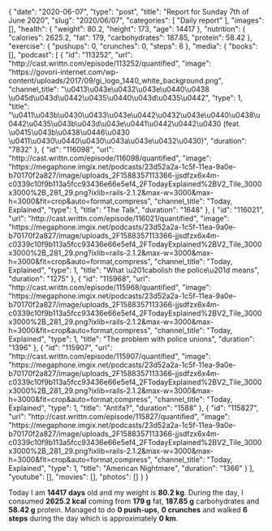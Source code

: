 {
    "date": "2020-06-07",
    "type": "post",
    "title": "Report for Sunday 7th of June 2020",
    "slug": "2020\/06\/07",
    "categories": [
        "Daily report"
    ],
    "images": [],
    "health": {
        "weight": 80.2,
        "height": 173,
        "age": 14417
    },
    "nutrition": {
        "calories": 2625.2,
        "fat": 179,
        "carbohydrates": 187.85,
        "protein": 58.42
    },
    "exercise": {
        "pushups": 0,
        "crunches": 0,
        "steps": 6
    },
    "media": {
        "books": [],
        "podcast": [
            {
                "id": "113252",
                "url": "http:\/\/cast.writtn.com\/episode\/113252\/quantified",
                "image": "https:\/\/govori-internet.com\/wp-content\/uploads\/2017\/09\/gi_logo_1440_white_background.png",
                "channel_title": "\u0413\u043e\u0432\u043e\u0440\u0438 \u045d\u043d\u0442\u0435\u0440\u043d\u0435\u0442",
                "type": 1,
                "title": "\u0411\u043b\u0430\u0433\u043e\u0442\u0432\u043e\u0440\u0438\u0442\u0435\u043b\u043d\u043e\u0441\u0442\u0442\u0430 (feat. \u0415\u043b\u0438\u0446\u0430 \u0411\u0430\u0440\u0430\u043a\u043e\u0432\u0430)",
                "duration": "7832"
            },
            {
                "id": "116098",
                "url": "http:\/\/cast.writtn.com\/episode\/116098\/quantified",
                "image": "https:\/\/megaphone.imgix.net\/podcasts\/23d52a2a-1c5f-11ea-9a0e-b70170f2a827\/image\/uploads_2F1588357113366-jjsdfzx6x4m-c0339c10f9b113a5fcc93436e66e5ef4_2FTodayExplained%2BV2_Tile_3000x3000%2B_281_29.png?ixlib=rails-2.1.2&max-w=3000&max-h=3000&fit=crop&auto=format,compress",
                "channel_title": "Today, Explained",
                "type": 1,
                "title": "The Talk",
                "duration": "1648"
            },
            {
                "id": "116021",
                "url": "http:\/\/cast.writtn.com\/episode\/116021\/quantified",
                "image": "https:\/\/megaphone.imgix.net\/podcasts\/23d52a2a-1c5f-11ea-9a0e-b70170f2a827\/image\/uploads_2F1588357113366-jjsdfzx6x4m-c0339c10f9b113a5fcc93436e66e5ef4_2FTodayExplained%2BV2_Tile_3000x3000%2B_281_29.png?ixlib=rails-2.1.2&max-w=3000&max-h=3000&fit=crop&auto=format,compress",
                "channel_title": "Today, Explained",
                "type": 1,
                "title": "What \u201cabolish the police\u201d means",
                "duration": "1275"
            },
            {
                "id": "115968",
                "url": "http:\/\/cast.writtn.com\/episode\/115968\/quantified",
                "image": "https:\/\/megaphone.imgix.net\/podcasts\/23d52a2a-1c5f-11ea-9a0e-b70170f2a827\/image\/uploads_2F1588357113366-jjsdfzx6x4m-c0339c10f9b113a5fcc93436e66e5ef4_2FTodayExplained%2BV2_Tile_3000x3000%2B_281_29.png?ixlib=rails-2.1.2&max-w=3000&max-h=3000&fit=crop&auto=format,compress",
                "channel_title": "Today, Explained",
                "type": 1,
                "title": "The problem with police unions",
                "duration": "1396"
            },
            {
                "id": "115907",
                "url": "http:\/\/cast.writtn.com\/episode\/115907\/quantified",
                "image": "https:\/\/megaphone.imgix.net\/podcasts\/23d52a2a-1c5f-11ea-9a0e-b70170f2a827\/image\/uploads_2F1588357113366-jjsdfzx6x4m-c0339c10f9b113a5fcc93436e66e5ef4_2FTodayExplained%2BV2_Tile_3000x3000%2B_281_29.png?ixlib=rails-2.1.2&max-w=3000&max-h=3000&fit=crop&auto=format,compress",
                "channel_title": "Today, Explained",
                "type": 1,
                "title": "Antifa?",
                "duration": "1588"
            },
            {
                "id": "115827",
                "url": "http:\/\/cast.writtn.com\/episode\/115827\/quantified",
                "image": "https:\/\/megaphone.imgix.net\/podcasts\/23d52a2a-1c5f-11ea-9a0e-b70170f2a827\/image\/uploads_2F1588357113366-jjsdfzx6x4m-c0339c10f9b113a5fcc93436e66e5ef4_2FTodayExplained%2BV2_Tile_3000x3000%2B_281_29.png?ixlib=rails-2.1.2&max-w=3000&max-h=3000&fit=crop&auto=format,compress",
                "channel_title": "Today, Explained",
                "type": 1,
                "title": "American Nightmare",
                "duration": "1366"
            }
        ],
        "youtube": [],
        "movies": [],
        "photos": []
    }
}

Today I am <strong>14417 days</strong> old and my weight is <strong>80.2 kg</strong>. During the day, I consumed <strong>2625.2 kcal</strong> coming from <strong>179 g</strong> fat, <strong>187.85 g</strong> carbohydrates and <strong>58.42 g</strong> protein. Managed to do <strong>0 push-ups</strong>, <strong>0 crunches</strong> and walked <strong>6 steps</strong> during the day which is approximately <strong>0 km</strong>.